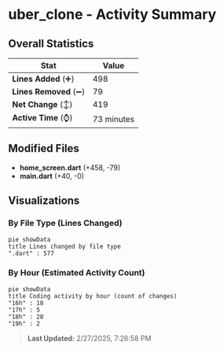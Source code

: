 # uber_clone - Activity Summary 

## Overall Statistics

| Stat                   | Value                                                             |
| ---------------------- | ----------------------------------------------------------------- |
| **Lines Added** (➕)   | 498                                          |
| **Lines Removed** (➖) | 79                                        |
| **Net Change** (↕)    | 419                |
| **Active Time** (⌚)   | 73 minutes |


## Modified Files
- **home_screen.dart** (+458, -79)
- **main.dart** (+40, -0)

## Visualizations

### By File Type (Lines Changed)

```mermaid
pie showData
title Lines changed by file type
".dart" : 577
```

### By Hour (Estimated Activity Count)

```mermaid
pie showData
title Coding activity by hour (count of changes)
"16h" : 18
"17h" : 5
"18h" : 20
"19h" : 2
```


> **Last Updated:** 2/27/2025, 7:26:58 PM